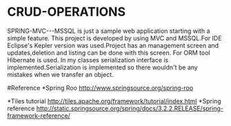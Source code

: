 # CRUD-OPERATIONS
SPRING-MVC---MSSQL is just a sample web application starting with a simple feature.
This project is developed by using MVC and MSSQL.For IDE Eclipse's Kepler version was used.Project has an management screen and updates,deletion and listing can be done with this screen.
For ORM tool Hibernate is used.
In my classes serialization interface is implemented.Serialization is implemented so there wouldn't be any mistakes when we transfer an object.

#Reference
*Spring Roo http://www.springsource.org/spring-roo 

*Tiles tutorial http://tiles.apache.org/framework/tutorial/index.html 
*Spring reference http://static.springsource.org/spring/docs/3.2.2.RELEASE/spring-framework-reference/

